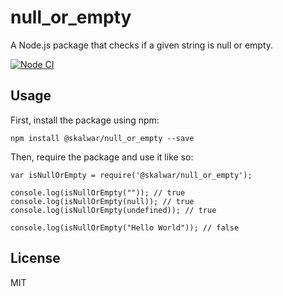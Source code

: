 # null_or_empty

A Node.js package that checks if a given string is null or empty.

[![Node CI](https://github.com/sagar-aryal/CI-and-AWS/actions/workflows/main.yml/badge.svg)](https://github.com/sagar-aryal/CI-and-AWS/actions/workflows/main.yml)

## Usage

First, install the package using npm:

    npm install @skalwar/null_or_empty --save

Then, require the package and use it like so:

    var isNullOrEmpty = require('@skalwar/null_or_empty');

    console.log(isNullOrEmpty("")); // true
    console.log(isNullOrEmpty(null)); // true
    console.log(isNullOrEmpty(undefined)); // true

    console.log(isNullOrEmpty("Hello World")); // false

## License

MIT
